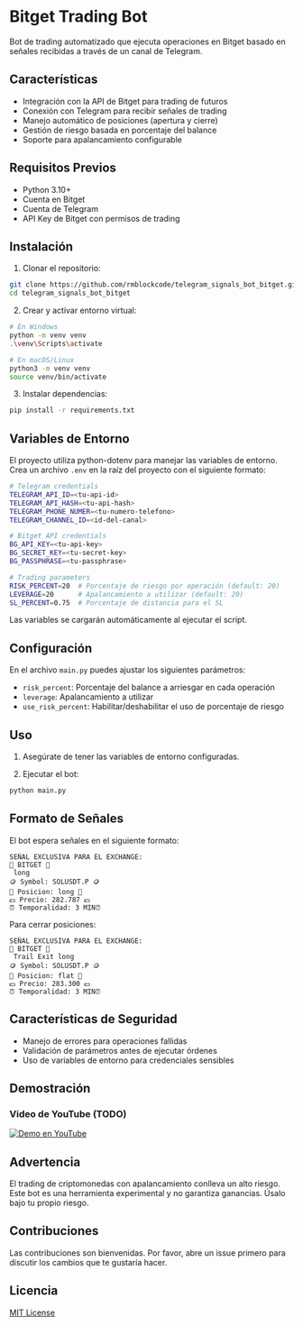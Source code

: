 # Bitget Trading Bot

Bot de trading automatizado que ejecuta operaciones en Bitget basado en señales recibidas a través de un canal de Telegram.

## Características

- Integración con la API de Bitget para trading de futuros
- Conexión con Telegram para recibir señales de trading
- Manejo automático de posiciones (apertura y cierre)
- Gestión de riesgo basada en porcentaje del balance
- Soporte para apalancamiento configurable

## Requisitos Previos

- Python 3.10+
- Cuenta en Bitget
- Cuenta de Telegram
- API Key de Bitget con permisos de trading

## Instalación

1. Clonar el repositorio:
```bash
git clone https://github.com/rmblockcode/telegram_signals_bot_bitget.git
cd telegram_signals_bot_bitget
```

2. Crear y activar entorno virtual:
```bash
# En Windows
python -m venv venv
.\venv\Scripts\activate

# En macOS/Linux
python3 -m venv venv
source venv/bin/activate
```

3. Instalar dependencias:
```bash
pip install -r requirements.txt
```

## Variables de Entorno

El proyecto utiliza python-dotenv para manejar las variables de entorno. Crea un archivo `.env` en la raíz del proyecto con el siguiente formato:

```bash
# Telegram credentials
TELEGRAM_API_ID=<tu-api-id>
TELEGRAM_API_HASH=<tu-api-hash>
TELEGRAM_PHONE_NUMER=<tu-numero-telefono>
TELEGRAM_CHANNEL_ID=<id-del-canal>

# Bitget API credentials
BG_API_KEY=<tu-api-key>
BG_SECRET_KEY=<tu-secret-key>
BG_PASSPHRASE=<tu-passphrase>

# Trading parameters
RISK_PERCENT=20  # Porcentaje de riesgo por operación (default: 20)
LEVERAGE=20      # Apalancamiento a utilizar (default: 20)
SL_PERCENT=0.75  # Porcentaje de distancia para el SL
```

Las variables se cargarán automáticamente al ejecutar el script.

## Configuración

En el archivo `main.py` puedes ajustar los siguientes parámetros:

- `risk_percent`: Porcentaje del balance a arriesgar en cada operación
- `leverage`: Apalancamiento a utilizar
- `use_risk_percent`: Habilitar/deshabilitar el uso de porcentaje de riesgo

## Uso

1. Asegúrate de tener las variables de entorno configuradas.

2. Ejecutar el bot:
```bash
python main.py
```

## Formato de Señales

El bot espera señales en el siguiente formato:
```
SEÑAL EXCLUSIVA PARA EL EXCHANGE:
🏦 BITGET 🏦
 long
🪙 Symbol: SOLUSDT.P 🪙
🚀 Posicion: long 🚀
💵 Precio: 282.787 💵
⏰ Temporalidad: 3 MIN⏰
```

Para cerrar posiciones:
```
SEÑAL EXCLUSIVA PARA EL EXCHANGE:
🏦 BITGET 🏦
 Trail Exit long
🪙 Symbol: SOLUSDT.P 🪙
🚀 Posicion: flat 🚀
💵 Precio: 283.300 💵
⏰ Temporalidad: 3 MIN⏰
```

## Características de Seguridad

- Manejo de errores para operaciones fallidas
- Validación de parámetros antes de ejecutar órdenes
- Uso de variables de entorno para credenciales sensibles

## Demostración

### Video de YouTube (TODO)
[![Demo en YouTube](https://img.youtube.com/vi/ID_DEL_VIDEO/0.jpg)](https://www.youtube.com/watch?v=ID_DEL_VIDEO)


## Advertencia

El trading de criptomonedas con apalancamiento conlleva un alto riesgo. Este bot es una herramienta experimental y no garantiza ganancias. Úsalo bajo tu propio riesgo.

## Contribuciones

Las contribuciones son bienvenidas. Por favor, abre un issue primero para discutir los cambios que te gustaría hacer.

## Licencia

[MIT License](LICENSE)
